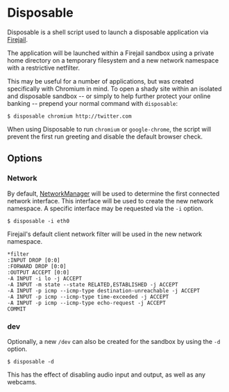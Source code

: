 # Disposable

Disposable is a shell script used to launch a disposable application via
[Firejail](https://github.com/netblue30/firejail).

The application will be launched within a Firejail sandbox using a private home
directory on a temporary filesystem and a new network namespace with a
restrictive netfilter.

This may be useful for a number of applications, but was created specifically
with Chromium in mind. To open a shady site within an isolated and disposable
sandbox -- or simply to help further protect your online banking -- prepend
your normal command with `disposable`:

    $ disposable chromium http://twitter.com

When using Disposable to run `chromium` or `google-chrome`, the script will
prevent the first run greeting and disable the default browser check.

## Options

### Network

By default, [NetworkManager](https://wiki.gnome.org/Projects/NetworkManager)
will be used to determine the first connected network interface. This interface
will be used to create the new network namespace. A specific interface may be
requested via the `-i` option.

    $ disposable -i eth0

Firejail's default client network filter will be used in the new network
namespace.

```
*filter
:INPUT DROP [0:0]
:FORWARD DROP [0:0]
:OUTPUT ACCEPT [0:0]
-A INPUT -i lo -j ACCEPT
-A INPUT -m state --state RELATED,ESTABLISHED -j ACCEPT
-A INPUT -p icmp --icmp-type destination-unreachable -j ACCEPT
-A INPUT -p icmp --icmp-type time-exceeded -j ACCEPT
-A INPUT -p icmp --icmp-type echo-request -j ACCEPT
COMMIT
```

### dev

Optionally, a new `/dev` can also be created for the sandbox by using the `-d`
option.

    $ disposable -d

This has the effect of disabling audio input and output, as well as any webcams.
